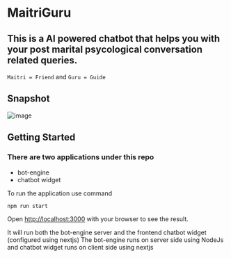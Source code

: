 # MaitriGuru

## This is a AI powered chatbot that helps you with your post marital psycological conversation related queries. 
``Maitri = Friend`` and ``Guru = Guide``

## Snapshot

![image](https://github.com/contactakashagarwal/maitri-guru/assets/62435205/e42988d4-8952-4ac1-ba7c-acb691b7dec4)


## Getting Started

### There are two applications under this repo
- bot-engine
- chatbot widget


To run the application use command
```
npm run start

```
Open [http://localhost:3000](http://localhost:3000) with your browser to see the result.

It will run both the bot-engine server and the frontend chatbot widget (configured using nextjs)
The bot-engine runs on server side using NodeJs and chatbot widget runs on client side using nextjs

